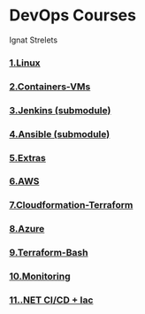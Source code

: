 # DevOps Courses
Ignat Strelets

### [1.Linux](1.Linux)
### [2.Containers-VMs](2.Containers-VMs)
### [3.Jenkins (submodule)](3.Jenkins)
### [4.Ansible (submodule)](4.Ansible)
### [5.Extras](5.Extras)
### [6.AWS](6.AWS)
### [7.Cloudformation-Terraform](7.Cloudformation-Terraform)
### [8.Azure](8.Azure)
### [9.Terraform-Bash](9.Terraform-Bash)
### [10.Monitoring](10.Monitoring)
### [11..NET CI/CD + Iac](11..NET-CI-CD-Iac)
